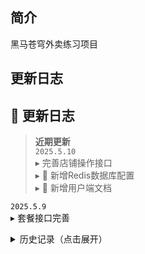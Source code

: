 ## 简介

黑马苍穹外卖练习项目



## 更新日志



## 📅 更新日志

> **近期更新**  
> `2025.5.10`  
> ▸ 完善店铺操作接口  
> ▸ 🎯 新增Redis数据库配置  
> ▸ 📖 新增用户端文档  

`2025.5.9`  
  ▸ 套餐接口完善 

<details>
<summary>历史记录（点击展开）</summary>
`2025.5.8`  

 ▸ 实现部分套餐接口

 ▸ 新增菜品接口完成

 ▸ 编辑菜品接口完成

 ▸ 批量删除菜品接口完成

`2025.5.7`  
  ▸ 📂 文件上传接口完成  

`2025.5.6`  
  ▸ 员工管理接口完成  
  ▸ 实现公共字段自动填充  

‘2025.4.29







### 2025.4.29

- 环境搭建完成
- 实现登录接口
